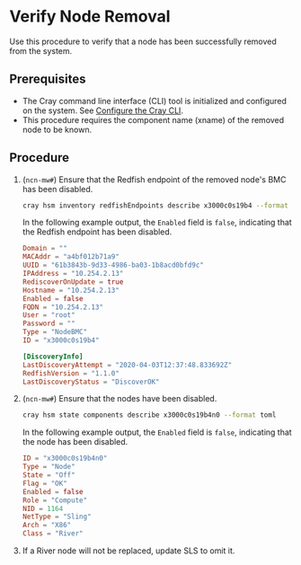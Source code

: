 # Verify Node Removal

Use this procedure to verify that a node has been successfully removed from the system.

## Prerequisites

- The Cray command line interface \(CLI\) tool is initialized and configured on the system.
  See [Configure the Cray CLI](../configure_cray_cli.md).
- This procedure requires the component name (xname) of the removed node to be known.

## Procedure

1. (`ncn-mw#`) Ensure that the Redfish endpoint of the removed node's BMC has been disabled.

    ```bash
    cray hsm inventory redfishEndpoints describe x3000c0s19b4 --format toml
    ```

    In the following example output, the `Enabled` field is `false`, indicating that the
    Redfish endpoint has been disabled.

    ```toml
    Domain = ""
    MACAddr = "a4bf012b71a9"
    UUID = "61b3843b-9d33-4986-ba03-1b8acd0bfd9c"
    IPAddress = "10.254.2.13"
    RediscoverOnUpdate = true
    Hostname = "10.254.2.13"
    Enabled = false
    FQDN = "10.254.2.13"
    User = "root"
    Password = ""
    Type = "NodeBMC"
    ID = "x3000c0s19b4"

    [DiscoveryInfo]
    LastDiscoveryAttempt = "2020-04-03T12:37:48.833692Z"
    RedfishVersion = "1.1.0"
    LastDiscoveryStatus = "DiscoverOK"
    ```

1. (`ncn-mw#`) Ensure that the nodes have been disabled.

    ```bash
    cray hsm state components describe x3000c0s19b4n0 --format toml
    ```

    In the following example output, the `Enabled` field is `false`, indicating that the
    node has been disabled.

    ```toml
    ID = "x3000c0s19b4n0"
    Type = "Node"
    State = "Off"
    Flag = "OK"
    Enabled = false
    Role = "Compute"
    NID = 1164
    NetType = "Sling"
    Arch = "X86"
    Class = "River"
    ```

1. If a River node will not be replaced, update SLS to omit it.
